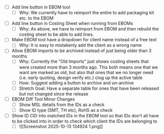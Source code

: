 - [ ] Add line button in EBOM tool
	- [ ] Why: We currently have to reimport the entire to add packaging kit etc. to the EBOM
- [ ] Add line button in Costing Sheet when running from EBOMs
	- [ ] Why: As above, we have to reimport from EBOM and then rebuild the costing sheet to be able to add lines.
- [ ] Make EBOM tool have a dropdown for client name instead of a free text
	- [ ] Why: It is easy to mistakenly add the client as a wrong name
- [ ] Allow EBOM imports to be archived instead of just being older than 3 months
	- [ ] Why: Currently the "Old Imports" just shows costing sheets that were created more than 3 months ago. This both means one that we want are marked as old, but also that ones that we no longer need (i.e. early quoting, design verify etc.) clog up the active table
	- [ ] How: Suggest adding a button to archive and un-archive
	- [ ] Stretch Goal: Have a separate table for ones that have been released but not changed since the release
- [ ] EBOM Diff Tool Minor Changes
	- [ ] Show MSL details from the IDs as a check
	- [ ] Show ID type (SMT, TH etc), RoHS as a check
- [ ] Show ID CID into matched IDs in the EBOM tool so that IDs don't all have to be clicked into in order to check which client the IDs are belonging to
	- [ ] ![[Screenshot 2025-10-13 134924 1.png]]
